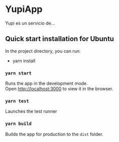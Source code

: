 # YupiApp

Yupi es un servicio de...

## Quick start installation for Ubuntu

In the project directory, you can run:
  - yarn install

### `yarn start`

Runs the app in the development mode.<br />
Open [http://localhost:3000](http://localhost:3000) to view it in the browser.

### `yarn test`

Launches the test runner

### `yarn build`

Builds the app for production to the `dist` folder.

